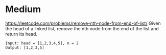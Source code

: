 # Medium

https://leetcode.com/problems/remove-nth-node-from-end-of-list/
Given the head of a linked list, remove the nth node from the end of the list and return its head.

```
Input: head = [1,2,3,4,5], n = 2
Output: [1,2,3,5]
```
